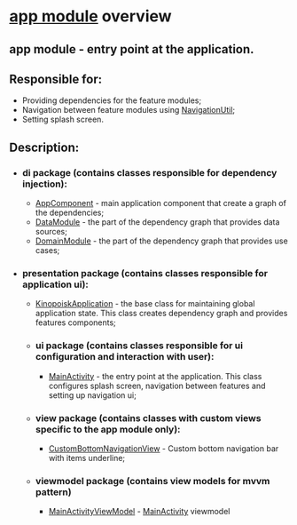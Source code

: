 # [app module](../app) overview
## app module - entry point at the application. 
## Responsible for: 
 - Providing dependencies for the feature modules;
 - Navigation between feature modules using [NavigationUtil](../core/src/main/java/by/bashlikovvv/core/util/NavigationUtil.kt);
 - Setting splash screen.
## Description:
 - ### di package (contains classes responsible for dependency injection):
   - [AppComponent](../app/src/main/java/by/bashlikovvv/kinopoisk_android/di/AppComponent.kt) - 
   main application component that create a graph of the dependencies;
   - [DataModule](../app/src/main/java/by/bashlikovvv/kinopoisk_android/di/DataModule.kt) - 
   the part of the dependency graph that provides data sources;
   - [DomainModule](../app/src/main/java/by/bashlikovvv/kinopoisk_android/di/DomainModule.kt) - 
   the part of the dependency graph that provides use cases;
 - ### presentation package (contains classes responsible for application ui):
   - [KinopoiskApplication](../app/src/main/java/by/bashlikovvv/kinopoisk_android/presentation/KinopoiskApplication.kt) -
     the base class for maintaining global application state. This class creates dependency graph and
     provides features components;
   - ### ui package (contains classes responsible for ui configuration and interaction with user):
     - [MainActivity](../app/src/main/java/by/bashlikovvv/kinopoisk_android/presentation/ui/MainActivity.kt) - 
     the entry point at the application. This class configures  splash screen, navigation between features and 
     setting up navigation ui;
   - ### view package (contains classes with custom views specific to the app module only):
     - [CustomBottomNavigationView](../app/src/main/java/by/bashlikovvv/kinopoisk_android/presentation/view/CustomBottomNavigationView.kt) - 
     Custom bottom navigation bar with items underline;
   - ### viewmodel package (contains view models for mvvm pattern)
     - [MainActivityViewModel](../app/src/main/java/by/bashlikovvv/kinopoisk_android/presentation/viewmodel/MainActivityViewModel.kt) -
     [MainActivity](../app/src/main/java/by/bashlikovvv/kinopoisk_android/presentation/ui/MainActivity.kt) viewmodel